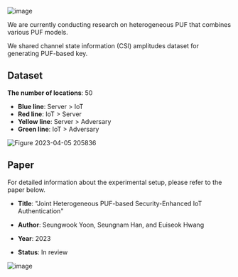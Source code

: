 ![image](https://user-images.githubusercontent.com/129144245/230071028-9bb890c7-211f-4040-a8b9-b1cbd747cac5.png)

We are currently conducting research on heterogeneous PUF that combines various PUF models.

We shared channel state information (CSI) amplitudes dataset for generating PUF-based key. 


## Dataset

**The number of locations**: 50

* **Blue line**: Server > IoT
* **Red line**: IoT > Server
* **Yellow line**: Server > Adversary
* **Green line**: IoT > Adversary

![Figure 2023-04-05 205836](https://user-images.githubusercontent.com/129144245/230073804-6bbb5f82-7269-45b7-84ca-21c6011ee01b.png)


## Paper

For detailed information about the experimental setup, please refer to the paper below.


  
* **Title**: "Joint Heterogeneous PUF-based Security-Enhanced IoT Authentication"

* **Author**: Seungwook Yoon, Seungnam Han, and Euiseok Hwang

* **Year**: 2023

* **Status**: In review



![image](https://user-images.githubusercontent.com/129144245/230946470-67c9f584-1c3b-45e0-933a-2ee834ca8bd4.png)

